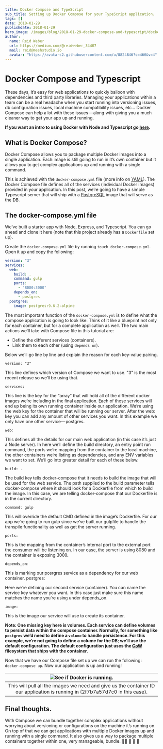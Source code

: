 ```yaml
---
title: Docker Compose and TypeScript
sub_title: Setting up Docker Compose for your TypeScript application.
tags: []
date: 2018-01-29
publishdate: 2018-01-29
hero_image: /images/blog/2018-01-29-docker-compose-and-typescript/docker-compose-hero.png
author:
  name: Reid Weber
  url: https://medium.com/@reidweber_34407
  mail: reid@meshstudio.io
  avatar: "https://avatars2.githubusercontent.com/u/8824846?s=460&v=4"
---
```


# Docker Compose and Typescript

These days, it’s easy for web applications to quickly balloon with dependencies and third party libraries. Managing your applications within a team can be a real headache when you start running into versioning issues, db configuration issues, local machine compatibility issues, etc... Docker Compose can help a lot with these issues — along with giving you a much cleaner way to get your app up and running.

__If you want an intro to using Docker with Node and Typescript go [here](https://blog.meshstudio.io/intro-to-docker-with-typescript-21b89d8f8470).__

## What is Docker Compose?

Docker Compose allows you to package multiple Docker images into a single application. Each image is still going to run in it’s own container but it allows you to get complex applications up and running with a single command.

This is achieved with the `docker-compose.yml` file (more info on [YAML](http://www.yaml.org/spec/1.2/spec.html)). The Docker Compose file defines all of the services (individual Docker images) provided in your application. In this post, we’re going to have a simple Typescript server that will ship with a [PostgreSQL](https://www.postgresql.org/docs/9.1/static/tutorial-advanced-intro.html) image that will serve as the DB.

## The docker-compose.yml file

We’ve built a starter app with Node, Express, and Typescript. You can go ahead and clone it here (note that this project already has a `Dockerfile` set up).

Create the `docker-compose.yml` file by running `touch docker-compose.yml`. Open it up and copy the following:

```YAML
version: "3"
services:
  web:
    build: .
    command: gulp
    ports:
      - "8080:3000"
    depends_on:
      - postgres
  postgres:
    image: postgres:9.6.2-alpine
```

The most important function of the `docker-compose.yml` is to define what the compose application is going to look like. Think of it like a blueprint not only for each container, but for a complete application as well. The two main actions we’ll take with Compose file in this tutorial are:

- Define the different services (containers).
- Link them to each other (using `depends on`).

Below we’ll go line by line and explain the reason for each key-value pairing.

`version: "3"`

This line defines which version of Compose we want to use. "3" is the most recent release so we’ll be using that.

`services:`

This line is the key for the “array” that will hold all of the different docker images we’re including in the final application. Each of these services will end up being its own running container inside our application. We’re using the web key for the container that will be running our server. After the web: key you can add any amount of other services you want. In this example we only have one other service — postgres.

`web:`

This defines all the details for our main web application (in this case it’s just a Node server). In here we’ll define the build directory, an entry point run command, the ports we’re mapping from the container to the local machine, the other containers we’re listing as dependencies, and any ENV variables we want to set. We’ll go into greater detail for each of these below.

`build: .`

The build key tells docker-compose that it needs to build the image that will be used for the web service. The path supplied to the build parameter tells docker-compose where it should look for a Dockerfile from which to build the image. In this case, we are telling docker-compose that our Dockerfile is in the current directory.

`command: gulp`

This will override the default CMD defined in the image’s Dockerfile. For our app we’re going to run gulp since we’ve built our gulpfile to handle the transpile functionality as well as get the server running.

`ports:`

This is the mapping from the container’s internal port to the external port the consumer will be listening on. In our case, the server is using 8080 and the container is exposing 3000.

`depends_on:`

This is marking our posrgres service as a dependency for our web container.
postgres:

Here we’re defining our second service (container). You can name the service key whatever you want. In this case just make sure this name matches the name you’re using under depends_on.

`image:`

This is the image our service will use to create its container.

__Note: One missing key here is volumes. Each service can define volumes to persist data within the compose container. Normally, for something like `postgres` we’d need to define a `volume` to handle persistence. For this example, we’re not going to define a volume for the DB; we’ll use the default configuration. The default configuration just uses the [CoW](https://en.wikipedia.org/wiki/Copy-on-write) filesystem that ships with the container.__

Now that we have our Compose file set up we can run the following: `docker-compose up`. Now our application is up and running!

| ![See if Docker is running.](/images/blog/2018-01-29-docker-compose-and-typescript/docker-compose-running.png) |
|:--:|
| This will pull all the images we need and give us the container ID our application is running in (2f7b7a57d7c0 in this case). |

## Final thoughts.

With Compose we can bundle together complex applications without worrying about versioning or configurations on the machine it’s running on. On top of that we can get applications with multiple Docker images up and running with a single command. It also gives us a way to package multiple containers together within one, very manageable, bundle. 🐙💾 💾 💾 🐙